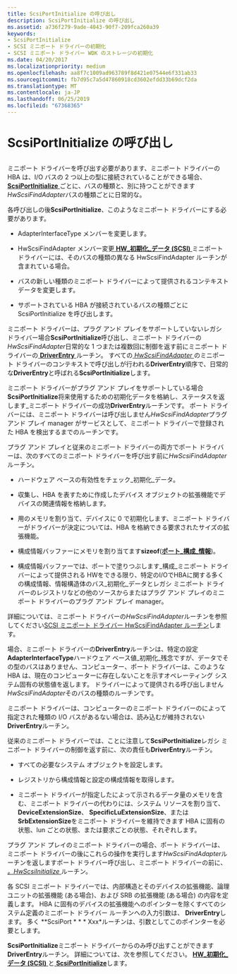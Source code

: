 ```yaml
---
title: ScsiPortInitialize の呼び出し
description: ScsiPortInitialize の呼び出し
ms.assetid: a736f279-9ade-4043-90f7-209fca260a39
keywords:
- ScsiPortInitialize
- SCSI ミニポート ドライバーの初期化
- SCSI ミニポート ドライバー WDK のストレージの初期化
ms.date: 04/20/2017
ms.localizationpriority: medium
ms.openlocfilehash: aa8f7c1009ad963789f8d421e07544e6f331ab33
ms.sourcegitcommit: fb7d95c7a5d47860918cd3602efdd33b69dcf2da
ms.translationtype: MT
ms.contentlocale: ja-JP
ms.lasthandoff: 06/25/2019
ms.locfileid: "67368365"
---
```

# <a name="calling-scsiportinitialize"></a>ScsiPortInitialize の呼び出し


## <span id="ddk_calling_scsiportinitialize_kg"></span><span id="DDK_CALLING_SCSIPORTINITIALIZE_KG"></span>


ミニポート ドライバーを呼び出す必要があります、ミニポート ドライバーの HBA は、I/O バスの 2 つ以上の型に接続されていることができる場合、 [ **ScsiPortInitialize** ](https://docs.microsoft.com/windows-hardware/drivers/ddi/content/srb/nf-srb-scsiportinitialize)ごとに、バスの種類と、別に持つことができます*HwScsiFindAdapter*バスの種類ごとに日常的な。

各呼び出しの後**ScsiPortInitialize**、このようなミニポート ドライバーにする必要があります。

-   AdapterInterfaceType メンバーを変更します。

-   HwScsiFindAdapter メンバー変更[ **HW\_初期化\_データ (SCSI)** ](https://docs.microsoft.com/windows-hardware/drivers/ddi/content/srb/ns-srb-_hw_initialization_data)ミニポート ドライバーには、そのバスの種類の異なる HwScsiFindAdapter ルーチンが含まれている場合。

-   バスの新しい種類のミニポート ドライバーによって提供されるコンテキスト データを変更します。

-   サポートされている HBA が接続されているバスの種類ごとに ScsiPortInitialize を呼び出します。

ミニポート ドライバーは、プラグ アンド プレイをサポートしていないレガシ ドライバー場合**ScsiPortInitialize**呼び出し、ミニポート ドライバーの*HwScsiFindAdapter*日常的な 1 つまたは複数回に制御を返す前にミニポート ドライバーの[ **DriverEntry** ](https://docs.microsoft.com/windows-hardware/drivers/ddi/content/index)ルーチン。 すべての[ *HwScsiFindAdapter* ](https://docs.microsoft.com/previous-versions/windows/hardware/drivers/ff557300(v=vs.85))のミニポート ドライバーのコンテキストで呼び出しが行われる**DriverEntry**順序で、日常的な**DriverEntry**と呼ばれる**ScsiPortInitialize**します。

ミニポート ドライバーがプラグ アンド プレイをサポートしている場合**ScsiPortInitialize**将来使用するための初期化データを格納し、ステータスを返します\_ミニポート ドライバーの成功**DriverEntry**ルーチンです。 ポート ドライバーには、ミニポート ドライバーは呼び出しません*HwScsiFindAdapter*プラグ アンド プレイ manager がサービスとして、ミニポート ドライバーで登録された HBA を検出するまでのルーチンです。

プラグ アンド プレイと従来のミニポート ドライバーの両方でポート ドライバーは、次のすべてのミニポート ドライバーを呼び出す前に*HwScsiFindAdapter*ルーチン。

-   ハードウェア ベースの有効性をチェック\_初期化\_データ。

-   収集し、HBA を表すために作成したデバイス オブジェクトの拡張機能でデバイスの関連情報を格納します。

-   用のメモリを割り当て、デバイスに 0 で初期化します、ミニポート ドライバーがドライバーが決定については、HBA を格納できる要求されたサイズの拡張機能。

-   構成情報バッファーにメモリを割り当てます**sizeof**([**ポート\_構成\_情報**](https://docs.microsoft.com/windows-hardware/drivers/ddi/content/srb/ns-srb-_port_configuration_information))。

-   構成情報バッファーでは、ポートで塗りつぶします\_構成\_ミニポート ドライバーによって提供される HWをできる限り、特定のI/OでHBAに関する多くの構成情報、情報構造体のバス\_初期化\_データとレガシ ミニポート ドライバーのレジストリなどの他のソースからまたはプラグ アンド プレイのミニポート ドライバーのプラグ アンド プレイ manager。

詳細については、ミニポート ドライバーの*HwScsiFindAdapter*ルーチンを参照してください[SCSI ミニポート ドライバー HwScsiFindAdapter ルーチン](scsi-miniport-driver-s-hwscsifindadapter-routine.md)します。

場合、ミニポート ドライバーの**DriverEntry**ルーチンは、特定の設定**AdapterInterfaceType**ハードウェア ベース値\_初期化\_残念ですが、データでその型のバスはありません、コンピューター、ポート ドライバーは、このような HBA は、現在のコンピューターに存在しないことを示すオペレーティング システム固有の状態値を返します。 ドライバーによって提供される呼び出しません*HwScsiFindAdapter*そのバスの種類のルーチンです。

ミニポート ドライバーは、コンピューターのミニポート ドライバーのによって指定された種類の I/O バスがあるない場合は、読み込むが維持されない**DriverEntry**ルーチン。

従来のミニポート ドライバーでは、ことに注意して**ScsiPortInitialize**レガシ ミニポート ドライバーの制御を返す前に、次の責任も**DriverEntry**ルーチン。

-   すべての必要なシステム オブジェクトを設定します。

-   レジストリから構成情報と設定の構成情報を取得します。

-   ミニポート ドライバーが指定したによって示されるデータ量のメモリを含む、ミニポート ドライバーの代わりには、システム リソースを割り当て、 **DeviceExtensionSize**、 **SpecificLuExtensionSize**、または**SrbExtensionSize**をミニポート ドライバーを維持できます HBA に固有の状態、lun ごとの状態、または要求ごとの状態、それぞれします。

プラグ アンド プレイのミニポート ドライバーの場合、ポート ドライバーは、ミニポート ドライバーの後にこれらの操作を実行します*HwScsiFindAdapter*ルーチンを返しますポート ドライバー呼び出し、ミニポート ドライバーの前に、 [  *。HwScsiInitialize* ](https://docs.microsoft.com/previous-versions/windows/hardware/drivers/ff557302(v=vs.85))ルーチン。

各 SCSI ミニポート ドライバーでは、内部構造とそのデバイスの拡張機能、論理ユニットの拡張機能 (ある場合)、および SRB の拡張機能 (ある場合) の内容を定義します。 HBA に固有のデバイスの拡張機能へのポインターを除くすべてのシステム定義のミニポート ドライバー ルーチンへの入力引数は、 **DriverEntry**します。 多く **ScsiPort * * * Xxx*ルーチンは、引数としてこのポインターを必要とします。

**ScsiPortInitialize**ミニポート ドライバーからのみ呼び出すことができます**DriverEntry**ルーチン。 詳細については、次を参照してください。 [ **HW\_初期化\_データ (SCSI)** ](https://docs.microsoft.com/windows-hardware/drivers/ddi/content/srb/ns-srb-_hw_initialization_data)と[ **ScsiPortInitialize**](https://docs.microsoft.com/windows-hardware/drivers/ddi/content/srb/nf-srb-scsiportinitialize)します。

 

 




